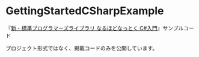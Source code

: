 # GettingStartedCSharpExample
『[新・標準プログラマーズライブラリ なるほどなっとく C#入門](https://amzn.to/2W76xPt)』サンプルコード

プロジェクト形式ではなく、掲載コードのみを公開しています。



